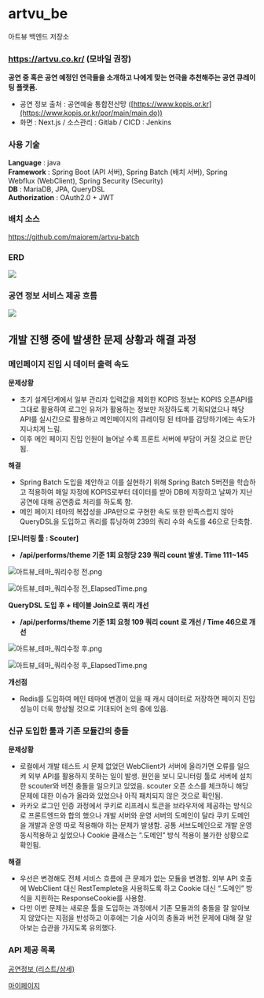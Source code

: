 # artvu_be
 아트뷰 백엔드 저장소

### https://artvu.co.kr/ (모바일 권장)

**공연 중 혹은 공연 예정인 연극들을 소개하고 나에게 맞는 연극을 추천해주는 공연 큐레이팅 플랫폼.** 

- 공연 정보 출처 : 공연예술 통합전산망 ([https://www.kopis.or.kr](https://www.kopis.or.kr/por/main/main.do))
- 화면 : Next.js / 소스관리 : Gitlab / CICD : Jenkins

### 사용 기술
**Language** : java        
**Framework** : Spring Boot (API 서버), Spring Batch (배치 서버), Spring Webflux (WebClient), Spring Security (Security)        
**DB** : MariaDB, JPA, QueryDSL          
**Authorization** : OAuth2.0 + JWT         

### 배치 소스
https://github.com/maiorem/artvu-batch

### ERD
<img src="https://img1.daumcdn.net/thumb/R1280x0/?scode=mtistory2&fname=https%3A%2F%2Fblog.kakaocdn.net%2Fdn%2FplWpN%2FbtsIhR0OHZ3%2Fws9VVrkYJ2sXy6t6sJ9jF0%2Fimg.png" />

### 공연 정보 서비스 제공 흐름
<img src="https://img1.daumcdn.net/thumb/R1280x0/?scode=mtistory2&fname=https%3A%2F%2Fblog.kakaocdn.net%2Fdn%2FY6jLg%2FbtsIg7wyUqF%2F5RbnSvaMGxAoKzTomH6iBK%2Fimg.png" />

## 개발 진행 중에 발생한 문제 상황과 해결 과정

### 메인페이지 진입 시 데이터 출력 속도

**문제상황**

- 초기 설계단계에서 일부 관리자 입력값을 제외한 KOPIS 정보는 KOPIS 오픈API를 그대로 활용하여 로그인 유저가 활용하는 정보만 저장하도록 기획되었으나 해당 API를 실시간으로 활용하고 메인페이지의 큐레이팅 된 테마를 감당하기에는 속도가 지나치게 느림.
- 이후 메인 페이지 진입 인원이 늘어날 수록 프론트 서버에 부담이 커질 것으로 판단됨.

**해결**

- Spring Batch 도입을 제안하고 이를 실현하기 위해 Spring Batch 5버전을 학습하고 적용하여 매일 자정에 KOPIS로부터 데이터를 받아 DB에 저장하고 날짜가 지난 공연에 대해 공연종료 처리를 하도록 함.
- 메인 페이지 테마의 복잡성을 JPA만으로 구현한 속도 또한 만족스럽지 않아 QueryDSL을 도입하고 쿼리를 튜닝하여 239의 쿼리 수와 속도를 46으로 단축함.

**[모니터링 툴 : Scouter]**          

- **/api/performs/theme 기준 1회 요청당 239 쿼리 count 발생. Time 111~145**        

![아트뷰_테마_쿼리수정 전.png](https://img1.daumcdn.net/thumb/R1280x0/?scode=mtistory2&fname=https%3A%2F%2Fblog.kakaocdn.net%2Fdn%2FcJhNnb%2FbtsIiwu1zGB%2Fg0vQGyaCJc08mCB2KWONGk%2Fimg.png)

![아트뷰_테마_쿼리수정 전_ElapsedTime.png](https://img1.daumcdn.net/thumb/R1280x0/?scode=mtistory2&fname=https%3A%2F%2Fblog.kakaocdn.net%2Fdn%2FrxqNk%2FbtsIjdPmCB3%2F7QoUO8dQIrz4ZoGK5oPJfk%2Fimg.png)

**QueryDSL 도입 후 + 테이블 Join으로 쿼리 개선**     

- **/api/performs/theme 기준 1회 요청 109 쿼리 count 로 개선 / Time 46으로 개선**

![아트뷰_테마_쿼리수정 후.png](https://img1.daumcdn.net/thumb/R1280x0/?scode=mtistory2&fname=https%3A%2F%2Fblog.kakaocdn.net%2Fdn%2FbCmdLV%2FbtsIg2oGCUn%2Fq6mqhEe3rnQTy3BZGKYKj1%2Fimg.png)

![아트뷰_테마_쿼리수정 후_ElapsedTime.png](https://img1.daumcdn.net/thumb/R1280x0/?scode=mtistory2&fname=https%3A%2F%2Fblog.kakaocdn.net%2Fdn%2F4MrYx%2FbtsIg0RU2Db%2FTGunAZD20WkR0Qyi9hcLt1%2Fimg.png)

**개선점**

- Redis를 도입하여 메인 테마에 변경이 있을 때 캐시 데이터로 저장하면 페이지 진입 성능이 더욱 향상될 것으로 기대되어 논의 중에 있음.

### 신규 도입한 툴과 기존 모듈간의 충돌

**문제상황**

- 로컬에서 개발 테스트 시 문제 없었던 WebClient가 서버에 올라가면 오류를 일으켜 외부 API를 활용하지 못하는 일이 발생. 원인을 보니 모니터링 툴로 서버에 설치한 scouter와 버전 충돌을 일으키고 있었음. scouter 오픈 소스를 체크하니 해당 문제에 대한 이슈가 올라와 있었으나 아직 패치되지 않은 것으로 확인됨.
- 카카오 로그인 인증 과정에서 쿠키로 리프레시 토큰을 브라우저에 제공하는 방식으로 프론트엔드와 합의 했으나 개발 서버와 운영 서버의 도메인이 달라 쿠키 도메인을 개발과 운영 따로 적용해야 하는 문제가 발생함. 공통 서브도메인으로 개발 운영 동시적용하고 싶었으나 Cookie 클래스는 “.도메인” 방식 적용이 불가한 상황으로 확인됨.

**해결**

- 우선은 변경해도 전체 서비스 흐름에 큰 문제가 없는 모듈을 변경함. 외부 API 호출에 WebClient 대신 RestTemplete을 사용하도록 하고 Cookie 대신 “.도메인” 방식을 지원하는 ResponseCookie를 사용함.
- 다만 이번 문제는 새로운 툴을 도입하는 과정에서 기존 모듈과의 충돌을 잘 알아보지 않았다는 지점을 반성하고 이후에는 기술 사이의 충돌과 버전 문제에 대해 잘 알아보는 습관을 가지도록 유의했다.



### API 제공 목록

[공연정보 (리스트/상세)](https://www.notion.so/1d7b0d9f09b743caad61364a19ed31d8?pvs=21)

[마이페이지](https://www.notion.so/25b9b6a2ff6c41fc9ce836205a49b51f?pvs=21)
